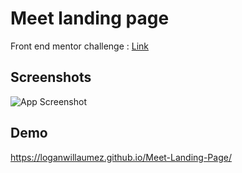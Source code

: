 # Meet landing page

Front end mentor challenge : [Link](https://www.frontendmentor.io/solutions/meet-landing-page-T5fLtcFs1)


## Screenshots

![App Screenshot](https://user-images.githubusercontent.com/60406970/132395094-5c06d543-76ff-4532-83ee-5896f482e470.png)

  
## Demo

https://loganwillaumez.github.io/Meet-Landing-Page/

  
